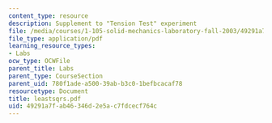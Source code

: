 ```yaml
---
content_type: resource
description: Supplement to "Tension Test" experiment
file: /media/courses/1-105-solid-mechanics-laboratory-fall-2003/49291a7fab46346d2e5ac7fdcecf764c_leastsqrs.pdf
file_type: application/pdf
learning_resource_types:
- Labs
ocw_type: OCWFile
parent_title: Labs
parent_type: CourseSection
parent_uid: 780f1ade-a500-39ab-b3c0-1befbcacaf78
resourcetype: Document
title: leastsqrs.pdf
uid: 49291a7f-ab46-346d-2e5a-c7fdcecf764c
---
```

